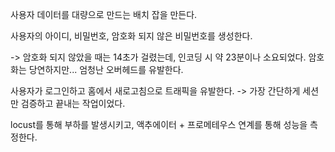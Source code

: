 사용자 데이터를 대량으로 만드는 배치 잡을 만든다.

사용자의 아이디, 비밀번호, 암호화 되지 않은 비밀번호를 생성한다.

-> 암호화 되지 않았을 때는 14초가 걸렸는데, 인코딩 시 약 23분이나 소요되었다.
암호화는 당연하지만... 엄청난 오버헤드를 유발한다.


사용자가 로그인하고 홈에서 새로고침으로 트래픽을 유발한다.
-> 가장 간단하게 세션만 검증하고 끝내는 작업이었다.

locust를 통해 부하를 발생시키고, 액추에이터 + 프로메테우스 연계를 통해 성능을 측정한다.
